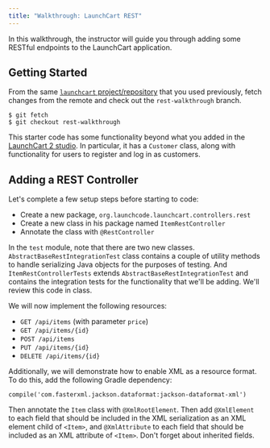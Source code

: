 ```yaml
---
title: "Walkthrough: LaunchCart REST"
---
```


In this walkthrough, the instructor will guide you through adding some RESTful endpoints to the LaunchCart application.

## Getting Started


From the same [`launchcart` project/repository](https://gitlab.com/LaunchCodeTraining/launchcart) that you used previously, fetch changes from the remote and check out the `rest-walkthrough` branch.

```nohighlight
$ git fetch
$ git checkout rest-walkthrough
```

This starter code has some functionality beyond what you added in the [LaunchCart 2 studio](../../studios/launchcart2/). In particular, it has a `Customer` class, along with functionality for users to register and log in as customers.

## Adding a REST Controller

Let's complete a few setup steps before starting to code:

- Create a new package, `org.launchcode.launchcart.controllers.rest`
- Create a new class in his package named `ItemRestController`
- Annotate the class with `@RestController`

In the `test` module, note that there are two new classes. `AbstractBaseRestIntegrationTest` class contains a couple of utility methods to handle serializing Java objects for the purposes of testing. And `ItemRestControllerTests` extends `AbstractBaseRestIntegrationTest` and contains the integration tests for the functionality that we'll be adding. We'll review this code in class.

We will now implement the following resources:

- `GET /api/items` (with parameter `price`)
- `GET /api/items/{id}`
- `POST /api/items`
- `PUT /api/items/{id}`
- `DELETE /api/items/{id}`

Additionally, we will demonstrate how to enable XML as a resource format. To do this, add the following Gradle dependency:
```nohighlight
compile('com.fasterxml.jackson.dataformat:jackson-dataformat-xml')
```

Then annotate the `Item` class with `@XmlRootElement`. Then add `@XmlElement` to each field that should be included in the XML serialization as an XML element child of `<Item>`, and `@XmlAttribute` to each field that should be included as an XML attribute of `<Item>`. Don't forget about inherited fields.